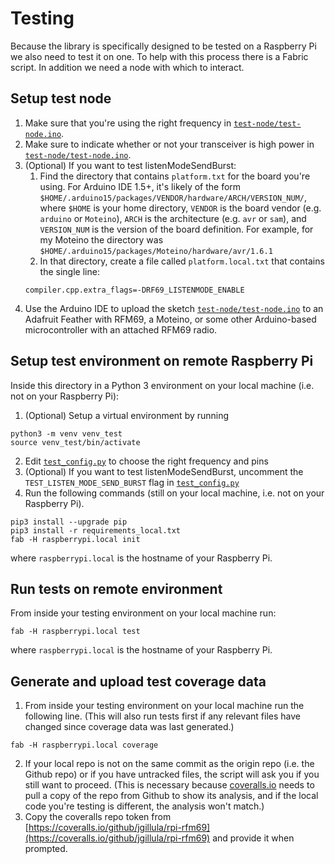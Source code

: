 # Testing
Because the library is specifically designed to be tested on a Raspberry Pi we also need to test it on one. To help with this process there is a Fabric script. In addition we need a node with which to interact.


## Setup test node
1. Make sure that you're using the right frequency in [```test-node/test-node.ino```](test-node/test-node.ino).
2. Make sure to indicate whether or not your transceiver is high power in [```test-node/test-node.ino```](test-node/test-node.ino).
3. (Optional) If you want to test listenModeSendBurst:
    1. Find the directory that contains ```platform.txt``` for the board you're using. For Arduino IDE 1.5+, it's likely of the form ```$HOME/.arduino15/packages/VENDOR/hardware/ARCH/VERSION_NUM/```, where ```$HOME``` is your home directory, ```VENDOR``` is the board vendor (e.g. ```arduino``` or ```Moteino```), ```ARCH``` is the architecture (e.g. ```avr``` or ```sam```), and ```VERSION_NUM``` is the version of the board definition. For example, for my Moteino the directory was ```$HOME/.arduino15/packages/Moteino/hardware/avr/1.6.1```
    2. In that directory, create a file called ```platform.local.txt``` that contains the single line:
    ```
    compiler.cpp.extra_flags=-DRF69_LISTENMODE_ENABLE
    ```
4. Use the Arduino IDE to upload the sketch [```test-node/test-node.ino```](test-node/test-node.ino) to an Adafruit Feather with RFM69, a Moteino, or some other Arduino-based microcontroller with an attached RFM69 radio.

## Setup test environment on remote Raspberry Pi
Inside this directory in a Python 3 environment on your local machine (i.e. not on your Raspberry Pi):
1. (Optional) Setup a virtual environment by running
```
python3 -m venv venv_test
source venv_test/bin/activate
```
2. Edit [```test_config.py```](test_config.py) to choose the right frequency and pins
3. (Optional) If you want to test listenModeSendBurst, uncomment the ```TEST_LISTEN_MODE_SEND_BURST``` flag in [```test_config.py```](test_config.py)
4. Run the following commands (still on your local machine, i.e. not on your Raspberry Pi).
```
pip3 install --upgrade pip
pip3 install -r requirements_local.txt
fab -H raspberrypi.local init
```
where ```raspberrypi.local``` is the hostname of your Raspberry Pi.

## Run tests on remote environment
From inside your testing environment on your local machine run:
```
fab -H raspberrypi.local test
```
where ```raspberrypi.local``` is the hostname of your Raspberry Pi.

## Generate and upload test coverage data
1. From inside your testing environment on your local machine run the following line. (This will also run tests first if any relevant files have changed since coverage data was last generated.)
```
fab -H raspberrypi.local coverage
```
2. If your local repo is not on the same commit as the origin repo (i.e. the Github repo) or if you have untracked files, the script will ask you if you still want to proceed. (This is necessary because [coveralls.io](https://coveralls.io/github/jgillula/rpi-rfm69) needs to pull a copy of the repo from Github to show its analysis, and if the local code you're testing is different, the analysis won't match.)
3. Copy the coveralls repo token from [https://coveralls.io/github/jgillula/rpi-rfm69](https://coveralls.io/github/jgillula/rpi-rfm69) and provide it when prompted.
